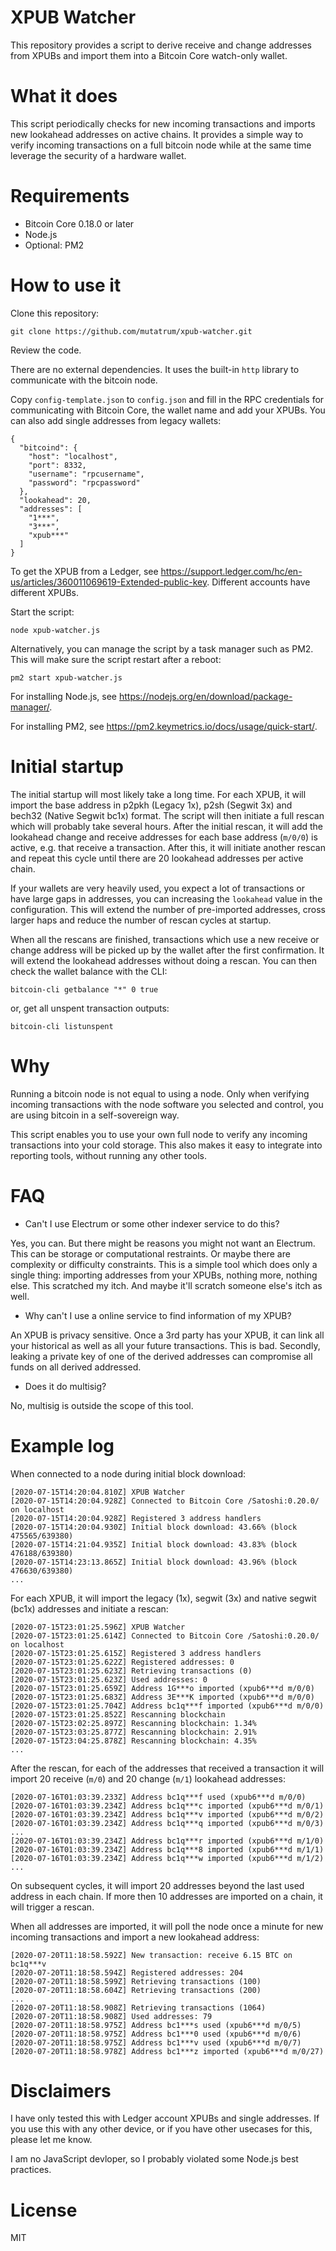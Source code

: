 # XPUB Watcher

This repository provides a script to derive receive and change addresses from XPUBs and import them into a Bitcoin Core watch-only wallet.

# What it does

This script periodically checks for new incoming transactions and imports new lookahead addresses on active chains. It provides a simple way to verify incoming transactions on a full bitcoin node while at the same time leverage the security of a hardware wallet.

# Requirements

- Bitcoin Core 0.18.0 or later
- Node.js
- Optional: PM2

# How to use it

Clone this repository:
```
git clone https://github.com/mutatrum/xpub-watcher.git
```

Review the code.

There are no external dependencies. It uses the built-in `http` library to communicate with the bitcoin node.

Copy `config-template.json` to `config.json` and fill in the RPC credentials for communicating with Bitcoin Core, the wallet name and add your XPUBs. You can also add single addresses from legacy wallets:
```
{
  "bitcoind": {
    "host": "localhost",
    "port": 8332,
    "username": "rpcusername",
    "password": "rpcpassword"
  },
  "lookahead": 20,
  "addresses": [
    "1***",
    "3***",
    "xpub***"
  ]
}
```

To get the XPUB from a Ledger, see https://support.ledger.com/hc/en-us/articles/360011069619-Extended-public-key. Different accounts have different XPUBs.

Start the script:
```
node xpub-watcher.js
```

Alternatively, you can manage the script by a task manager such as PM2. This will make sure the script restart after a reboot:
```
pm2 start xpub-watcher.js
```

For installing Node.js, see https://nodejs.org/en/download/package-manager/.

For installing PM2, see https://pm2.keymetrics.io/docs/usage/quick-start/.

# Initial startup

The initial startup will most likely take a long time. For each XPUB, it will import the base address in p2pkh (Legacy 1x), p2sh (Segwit 3x) and bech32 (Native Segwit bc1x) format. The script will then initiate a full rescan which will probably take several hours. After the initial rescan, it will add the lookahead change and receive addresses for each base address (`m/0/0`) is active, e.g. that receive a transaction. After this, it will initiate another rescan and repeat this cycle until there are 20 lookahead addresses per active chain. 

If your wallets are very heavily used, you expect a lot of transactions or have large gaps in addresses, you can increasing the `lookahead` value in the configuration. This will extend the number of pre-imported addresses, cross larger haps and reduce the number of rescan cycles at startup.  

When all the rescans are finished, transactions which use a new receive or change address will be picked up by the wallet after the first confirmation. It will extend the lookahead addresses without doing a rescan. You can then check the wallet balance with the CLI:
```
bitcoin-cli getbalance "*" 0 true
```
or, get all unspent transaction outputs:
```
bitcoin-cli listunspent
```

# Why

Running a bitcoin node is not equal to using a node. Only when verifying incoming transactions with the node software you selected and control, you are using bitcoin in a self-sovereign way.

This script enables you to use your own full node to verify any incoming transactions into your cold storage. This also makes it easy to integrate into reporting tools, without running any other tools.

# FAQ

 - Can't I use Electrum or some other indexer service to do this?

Yes, you can. But there might be reasons you might not want an Electrum. This can be storage or computational restraints. Or maybe there are complexity or difficulty constraints. This is a simple tool which does only a single thing: importing addresses from your XPUBs, nothing more, nothing else. This scratched my itch. And maybe it'll scratch someone else's itch as well.

 - Why can't I use a online service to find information of my XPUB?

 An XPUB is privacy sensitive. Once a 3rd party has your XPUB, it can link all your historical as well as all your future transactions. This is bad. Secondly, leaking a private key of one of the derived addresses can compromise all funds on all derived addressed.

  - Does it do multisig?

No, multisig is outside the scope of this tool.

# Example log

When connected to a node during initial block download:
```
[2020-07-15T14:20:04.810Z] XPUB Watcher
[2020-07-15T14:20:04.928Z] Connected to Bitcoin Core /Satoshi:0.20.0/ on localhost
[2020-07-15T14:20:04.928Z] Registered 3 address handlers
[2020-07-15T14:20:04.930Z] Initial block download: 43.66% (block 475565/639380)
[2020-07-15T14:21:04.935Z] Initial block download: 43.83% (block 476188/639380)
[2020-07-15T14:23:13.865Z] Initial block download: 43.96% (block 476630/639380)
...
```
For each XPUB, it will import the legacy (1x), segwit (3x) and native segwit (bc1x) addresses and initiate a rescan:
```
[2020-07-15T23:01:25.596Z] XPUB Watcher
[2020-07-15T23:01:25.614Z] Connected to Bitcoin Core /Satoshi:0.20.0/ on localhost
[2020-07-15T23:01:25.615Z] Registered 3 address handlers
[2020-07-15T23:01:25.622Z] Registered addresses: 0
[2020-07-15T23:01:25.623Z] Retrieving transactions (0)
[2020-07-15T23:01:25.623Z] Used addresses: 0
[2020-07-15T23:01:25.659Z] Address 1G***o imported (xpub6***d m/0/0)
[2020-07-15T23:01:25.683Z] Address 3E***K imported (xpub6***d m/0/0)
[2020-07-15T23:01:25.704Z] Address bc1q***f imported (xpub6***d m/0/0)
[2020-07-15T23:01:25.852Z] Rescanning blockchain
[2020-07-15T23:02:25.897Z] Rescanning blockchain: 1.34%
[2020-07-15T23:03:25.877Z] Rescanning blockchain: 2.91%
[2020-07-15T23:04:25.878Z] Rescanning blockchain: 4.35%
...
```
After the rescan, for each of the addresses that received a transaction it will import 20 receive (`m/0`) and 20 change (`m/1`) lookahead addresses:
```
[2020-07-16T01:03:39.233Z] Address bc1q***f used (xpub6***d m/0/0)
[2020-07-16T01:03:39.234Z] Address bc1q***c imported (xpub6***d m/0/1)
[2020-07-16T01:03:39.234Z] Address bc1q***v imported (xpub6***d m/0/2)
[2020-07-16T01:03:39.234Z] Address bc1q***q imported (xpub6***d m/0/3)
...
[2020-07-16T01:03:39.234Z] Address bc1q***r imported (xpub6***d m/1/0)
[2020-07-16T01:03:39.234Z] Address bc1q***8 imported (xpub6***d m/1/1)
[2020-07-16T01:03:39.234Z] Address bc1q***w imported (xpub6***d m/1/2)
...
```
On subsequent cycles, it will import 20 addresses beyond the last used address in each chain. If more then 10 addresses are imported on a chain, it will trigger a rescan.

When all addresses are imported, it will poll the node once a minute for new incoming transactions and import a new lookahead address:
```
[2020-07-20T11:18:58.592Z] New transaction: receive 6.15 BTC on bc1q***v
[2020-07-20T11:18:58.594Z] Registered addresses: 204
[2020-07-20T11:18:58.599Z] Retrieving transactions (100)
[2020-07-20T11:18:58.604Z] Retrieving transactions (200)
...
[2020-07-20T11:18:58.908Z] Retrieving transactions (1064)
[2020-07-20T11:18:58.908Z] Used addresses: 79
[2020-07-20T11:18:58.975Z] Address bc1***s used (xpub6***d m/0/5)
[2020-07-20T11:18:58.975Z] Address bc1***0 used (xpub6***d m/0/6)
[2020-07-20T11:18:58.975Z] Address bc1***v used (xpub6***d m/0/7)
[2020-07-20T11:18:58.978Z] Address bc1***z imported (xpub6***d m/0/27)
```

# Disclaimers

I have only tested this with Ledger account XPUBs and single addresses. If you use this with any other device, or if you have other usecases for this, please let me know.

I am no JavaScript devloper, so I probably violated some Node.js best practices.

# License

MIT